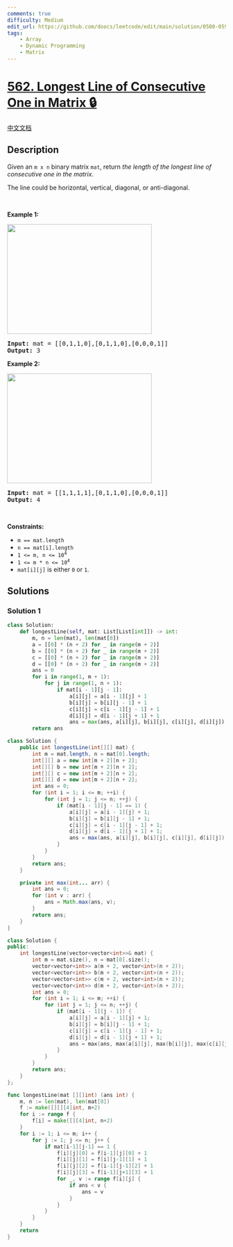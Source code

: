 ```yaml
---
comments: true
difficulty: Medium
edit_url: https://github.com/doocs/leetcode/edit/main/solution/0500-0599/0562.Longest%20Line%20of%20Consecutive%20One%20in%20Matrix/README_EN.md
tags:
    - Array
    - Dynamic Programming
    - Matrix
---
```


# [562. Longest Line of Consecutive One in Matrix 🔒](https://leetcode.com/problems/longest-line-of-consecutive-one-in-matrix)

[中文文档](/solution/0500-0599/0562.Longest%20Line%20of%20Consecutive%20One%20in%20Matrix/README.md)

## Description

<p>Given an <code>m x n</code> binary matrix <code>mat</code>, return <em>the length of the longest line of consecutive one in the matrix</em>.</p>

<p>The line could be horizontal, vertical, diagonal, or anti-diagonal.</p>

<p>&nbsp;</p>
<p><strong class="example">Example 1:</strong></p>
<img alt="" src="https://fastly.jsdelivr.net/gh/doocs/leetcode@main/solution/0500-0599/0562.Longest%20Line%20of%20Consecutive%20One%20in%20Matrix/images/long1-grid.jpg" style="width: 333px; height: 253px;" />
<pre>
<strong>Input:</strong> mat = [[0,1,1,0],[0,1,1,0],[0,0,0,1]]
<strong>Output:</strong> 3
</pre>

<p><strong class="example">Example 2:</strong></p>
<img alt="" src="https://fastly.jsdelivr.net/gh/doocs/leetcode@main/solution/0500-0599/0562.Longest%20Line%20of%20Consecutive%20One%20in%20Matrix/images/long2-grid.jpg" style="width: 333px; height: 253px;" />
<pre>
<strong>Input:</strong> mat = [[1,1,1,1],[0,1,1,0],[0,0,0,1]]
<strong>Output:</strong> 4
</pre>

<p>&nbsp;</p>
<p><strong>Constraints:</strong></p>

<ul>
	<li><code>m == mat.length</code></li>
	<li><code>n == mat[i].length</code></li>
	<li><code>1 &lt;= m, n &lt;= 10<sup>4</sup></code></li>
	<li><code>1 &lt;= m * n &lt;= 10<sup>4</sup></code></li>
	<li><code>mat[i][j]</code> is either <code>0</code> or <code>1</code>.</li>
</ul>

## Solutions

### Solution 1

<!-- tabs:start -->

```python
class Solution:
    def longestLine(self, mat: List[List[int]]) -> int:
        m, n = len(mat), len(mat[0])
        a = [[0] * (n + 2) for _ in range(m + 2)]
        b = [[0] * (n + 2) for _ in range(m + 2)]
        c = [[0] * (n + 2) for _ in range(m + 2)]
        d = [[0] * (n + 2) for _ in range(m + 2)]
        ans = 0
        for i in range(1, m + 1):
            for j in range(1, n + 1):
                if mat[i - 1][j - 1]:
                    a[i][j] = a[i - 1][j] + 1
                    b[i][j] = b[i][j - 1] + 1
                    c[i][j] = c[i - 1][j - 1] + 1
                    d[i][j] = d[i - 1][j + 1] + 1
                    ans = max(ans, a[i][j], b[i][j], c[i][j], d[i][j])
        return ans
```

```java
class Solution {
    public int longestLine(int[][] mat) {
        int m = mat.length, n = mat[0].length;
        int[][] a = new int[m + 2][n + 2];
        int[][] b = new int[m + 2][n + 2];
        int[][] c = new int[m + 2][n + 2];
        int[][] d = new int[m + 2][n + 2];
        int ans = 0;
        for (int i = 1; i <= m; ++i) {
            for (int j = 1; j <= n; ++j) {
                if (mat[i - 1][j - 1] == 1) {
                    a[i][j] = a[i - 1][j] + 1;
                    b[i][j] = b[i][j - 1] + 1;
                    c[i][j] = c[i - 1][j - 1] + 1;
                    d[i][j] = d[i - 1][j + 1] + 1;
                    ans = max(ans, a[i][j], b[i][j], c[i][j], d[i][j]);
                }
            }
        }
        return ans;
    }

    private int max(int... arr) {
        int ans = 0;
        for (int v : arr) {
            ans = Math.max(ans, v);
        }
        return ans;
    }
}
```

```cpp
class Solution {
public:
    int longestLine(vector<vector<int>>& mat) {
        int m = mat.size(), n = mat[0].size();
        vector<vector<int>> a(m + 2, vector<int>(n + 2));
        vector<vector<int>> b(m + 2, vector<int>(n + 2));
        vector<vector<int>> c(m + 2, vector<int>(n + 2));
        vector<vector<int>> d(m + 2, vector<int>(n + 2));
        int ans = 0;
        for (int i = 1; i <= m; ++i) {
            for (int j = 1; j <= n; ++j) {
                if (mat[i - 1][j - 1]) {
                    a[i][j] = a[i - 1][j] + 1;
                    b[i][j] = b[i][j - 1] + 1;
                    c[i][j] = c[i - 1][j - 1] + 1;
                    d[i][j] = d[i - 1][j + 1] + 1;
                    ans = max(ans, max(a[i][j], max(b[i][j], max(c[i][j], d[i][j]))));
                }
            }
        }
        return ans;
    }
};
```

```go
func longestLine(mat [][]int) (ans int) {
	m, n := len(mat), len(mat[0])
	f := make([][][4]int, m+2)
	for i := range f {
		f[i] = make([][4]int, n+2)
	}
	for i := 1; i <= m; i++ {
		for j := 1; j <= n; j++ {
			if mat[i-1][j-1] == 1 {
				f[i][j][0] = f[i-1][j][0] + 1
				f[i][j][1] = f[i][j-1][1] + 1
				f[i][j][2] = f[i-1][j-1][2] + 1
				f[i][j][3] = f[i-1][j+1][3] + 1
				for _, v := range f[i][j] {
					if ans < v {
						ans = v
					}
				}
			}
		}
	}
	return
}
```

<!-- tabs:end -->

<!-- end -->
